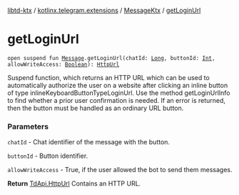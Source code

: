 [libtd-ktx](../../index.md) / [kotlinx.telegram.extensions](../index.md) / [MessageKtx](index.md) / [getLoginUrl](./get-login-url.md)

# getLoginUrl

`open suspend fun `[`Message`](https://tdlibx.github.io/td/docs/org/drinkless/td/libcore/telegram/TdApi/Message.html)`.getLoginUrl(chatId: `[`Long`](https://kotlinlang.org/api/latest/jvm/stdlib/kotlin/-long/index.html)`, buttonId: `[`Int`](https://kotlinlang.org/api/latest/jvm/stdlib/kotlin/-int/index.html)`, allowWriteAccess: `[`Boolean`](https://kotlinlang.org/api/latest/jvm/stdlib/kotlin/-boolean/index.html)`): `[`HttpUrl`](https://tdlibx.github.io/td/docs/org/drinkless/td/libcore/telegram/TdApi/HttpUrl.html)

Suspend function, which returns an HTTP URL which can be used to automatically authorize the
user on a website after clicking an inline button of type inlineKeyboardButtonTypeLoginUrl. Use
the method getLoginUrlInfo to find whether a prior user confirmation is needed. If an error is
returned, then the button must be handled as an ordinary URL button.

### Parameters

`chatId` - Chat identifier of the message with the button.

`buttonId` - Button identifier.

`allowWriteAccess` - True, if the user allowed the bot to send them messages.

**Return**
[TdApi.HttpUrl](https://tdlibx.github.io/td/docs/org/drinkless/td/libcore/telegram/TdApi/HttpUrl.html) Contains an HTTP URL.

